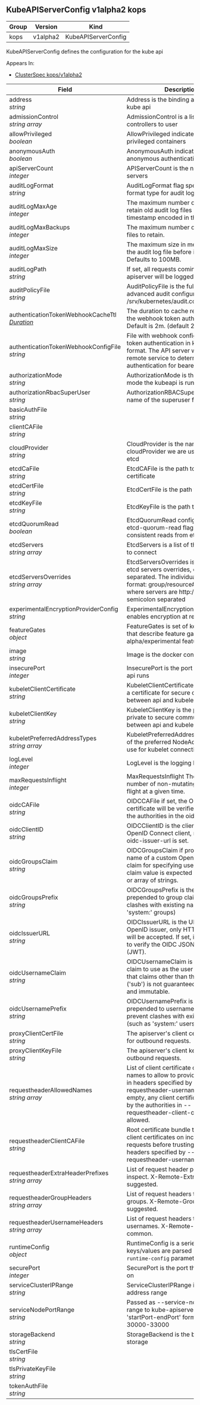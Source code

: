 ## KubeAPIServerConfig v1alpha2 kops

Group        | Version     | Kind
------------ | ---------- | -----------
kops | v1alpha2 | KubeAPIServerConfig



KubeAPIServerConfig defines the configuration for the kube api

<aside class="notice">
Appears In:

<ul> 
<li><a href="#clusterspec-v1alpha2-kops">ClusterSpec kops/v1alpha2</a></li>
</ul></aside>

Field        | Description
------------ | -----------
address <br /> *string*    | Address is the binding address for the kube api
admissionControl <br /> *string array*    | AdmissionControl is a list of admission controllers to user
allowPrivileged <br /> *boolean*    | AllowPrivileged indicates if we can run privileged containers
anonymousAuth <br /> *boolean*    | AnonymousAuth indicates if anonymous authentication is permitted
apiServerCount <br /> *integer*    | APIServerCount is the number of api servers
auditLogFormat <br /> *string*    | AuditLogFormat flag specifies the format type for audit log files.
auditLogMaxAge <br /> *integer*    | The maximum number of days to retain old audit log files based on the timestamp encoded in their filename.
auditLogMaxBackups <br /> *integer*    | The maximum number of old audit log files to retain.
auditLogMaxSize <br /> *integer*    | The maximum size in megabytes of the audit log file before it gets rotated. Defaults to 100MB.
auditLogPath <br /> *string*    | If set, all requests coming to the apiserver will be logged to this file.
auditPolicyFile <br /> *string*    | AuditPolicyFile is the full path to a advanced audit configuration file a.g. /srv/kubernetes/audit.conf
authenticationTokenWebhookCacheTtl <br /> *[Duration](#duration-v1-meta)*    | The duration to cache responses from the webhook token authenticator. Default is 2m. (default 2m0s)
authenticationTokenWebhookConfigFile <br /> *string*    | File with webhook configuration for token authentication in kubeconfig format. The API server will query the remote service to determine authentication for bearer tokens.
authorizationMode <br /> *string*    | AuthorizationMode is the authorization mode the kubeapi is running in
authorizationRbacSuperUser <br /> *string*    | AuthorizationRBACSuperUser is the name of the superuser for default rbac
basicAuthFile <br /> *string*    | 
clientCAFile <br /> *string*    | 
cloudProvider <br /> *string*    | CloudProvider is the name of the cloudProvider we are using, aws, gce etcd
etcdCaFile <br /> *string*    | EtcdCAFile is the path to a ca certificate
etcdCertFile <br /> *string*    | EtcdCertFile is the path to a certificate
etcdKeyFile <br /> *string*    | EtcdKeyFile is the path to a private key
etcdQuorumRead <br /> *boolean*    | EtcdQuorumRead configures the etcd-quorum-read flag, which forces consistent reads from etcd
etcdServers <br /> *string array*    | EtcdServers is a list of the etcd service to connect
etcdServersOverrides <br /> *string array*    | EtcdServersOverrides is per-resource etcd servers overrides, comma separated. The individual override format: group/resource#servers, where servers are http://ip:port, semicolon separated
experimentalEncryptionProviderConfig <br /> *string*    | ExperimentalEncryptionProviderConfig enables encryption at rest for secrets.
featureGates <br /> *object*    | FeatureGates is set of key=value pairs that describe feature gates for alpha/experimental features.
image <br /> *string*    | Image is the docker container used
insecurePort <br /> *integer*    | InsecurePort is the port the insecure api runs
kubeletClientCertificate <br /> *string*    | KubeletClientCertificate is the path of a certificate for secure communication between api and kubelet
kubeletClientKey <br /> *string*    | KubeletClientKey is the path of a private to secure communication between api and kubelet
kubeletPreferredAddressTypes <br /> *string array*    | KubeletPreferredAddressTypes is a list of the preferred NodeAddressTypes to use for kubelet connections
logLevel <br /> *integer*    | LogLevel is the logging level of the api
maxRequestsInflight <br /> *integer*    | MaxRequestsInflight The maximum number of non-mutating requests in flight at a given time.
oidcCAFile <br /> *string*    | OIDCCAFile if set, the OpenID server's certificate will be verified by one of the authorities in the oidc-ca-file
oidcClientID <br /> *string*    | OIDCClientID is the client ID for the OpenID Connect client, must be set if oidc-issuer-url is set.
oidcGroupsClaim <br /> *string*    | OIDCGroupsClaim if provided, the name of a custom OpenID Connect claim for specifying user groups. The claim value is expected to be a string or array of strings.
oidcGroupsPrefix <br /> *string*    | OIDCGroupsPrefix is the prefix prepended to group claims to prevent clashes with existing names (such as 'system:' groups)
oidcIssuerURL <br /> *string*    | OIDCIssuerURL is the URL of the OpenID issuer, only HTTPS scheme will be accepted. If set, it will be used to verify the OIDC JSON Web Token (JWT).
oidcUsernameClaim <br /> *string*    | OIDCUsernameClaim is the OpenID claim to use as the user name. Note that claims other than the default ('sub') is not guaranteed to be unique and immutable.
oidcUsernamePrefix <br /> *string*    | OIDCUsernamePrefix is the prefix prepended to username claims to prevent clashes with existing names (such as 'system:' users).
proxyClientCertFile <br /> *string*    | The apiserver's client certificate used for outbound requests.
proxyClientKeyFile <br /> *string*    | The apiserver's client key used for outbound requests.
requestheaderAllowedNames <br /> *string array*    | List of client certificate common names to allow to provide usernames in headers specified by --requestheader-username-headers. If empty, any client certificate validated by the authorities in --requestheader-client-ca-file is allowed.
requestheaderClientCAFile <br /> *string*    | Root certificate bundle to use to verify client certificates on incoming requests before trusting usernames in headers specified by --requestheader-username-headers
requestheaderExtraHeaderPrefixes <br /> *string array*    | List of request header prefixes to inspect. X-Remote-Extra- is suggested.
requestheaderGroupHeaders <br /> *string array*    | List of request headers to inspect for groups. X-Remote-Group is suggested.
requestheaderUsernameHeaders <br /> *string array*    | List of request headers to inspect for usernames. X-Remote-User is common.
runtimeConfig <br /> *object*    | RuntimeConfig is a series of keys/values are parsed into the `--runtime-config` parameters
securePort <br /> *integer*    | SecurePort is the port the kube runs on
serviceClusterIPRange <br /> *string*    | ServiceClusterIPRange is the service address range
serviceNodePortRange <br /> *string*    | Passed as --service-node-port-range to kube-apiserver. Expects 'startPort-endPort' format. Eg. 30000-33000
storageBackend <br /> *string*    | StorageBackend is the backend storage
tlsCertFile <br /> *string*    | 
tlsPrivateKeyFile <br /> *string*    | 
tokenAuthFile <br /> *string*    | 

